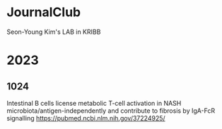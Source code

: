 # JournalClub
Seon-Young Kim's LAB in KRIBB

# 2023
## 1024
Intestinal B cells license metabolic T-cell activation in NASH microbiota/antigen-independently and contribute to fibrosis by IgA-FcR signalling
https://pubmed.ncbi.nlm.nih.gov/37224925/
